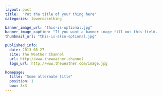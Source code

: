 ```yaml
---
layout: post 
title:  "Put the title of your thing here"
categories: lowercasething

banner_image_url: "this-is-optional.jpg"
banner_image_caption: "If you want a banner image fill out this field. This is used to represent a post on the homepage (i.e. the art associated with any given item)"
thumbnail_url: "this-is-also-optional.jpg"

published_info:
  date: 2013-08-27
  site: The Weather Channel
  url: http://www.theweather.channel
  logo_url: http://www.theweather.com/image.jpg

homepage:
  title: "Some alternate title"
  position: 1
  box: 3x3
---
```

